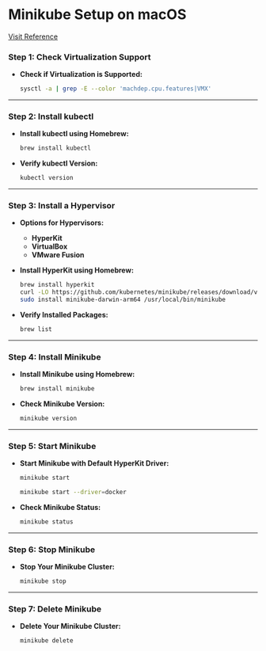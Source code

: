 
# Minikube Setup on macOS

[Visit Reference]([https://www.google.com](https://medium.com/@javatechie/kubernetes-tutorial-install-run-minikube-in-mac-os-k8s-cluster-369b25b0c3f0))

### Step 1: Check Virtualization Support
- **Check if Virtualization is Supported:**
  ```bash
  sysctl -a | grep -E --color 'machdep.cpu.features|VMX'
  ```

---

### Step 2: Install kubectl
- **Install kubectl using Homebrew:**
  ```bash
  brew install kubectl
  ```

- **Verify kubectl Version:**
  ```bash
  kubectl version
  ```

---

### Step 3: Install a Hypervisor
- **Options for Hypervisors:**
  - **HyperKit**
  - **VirtualBox**
  - **VMware Fusion**

- **Install HyperKit using Homebrew:**
  ```bash
  brew install hyperkit
  curl -LO https://github.com/kubernetes/minikube/releases/download/v1.34.0/minikube-darwin-arm64
  sudo install minikube-darwin-arm64 /usr/local/bin/minikube

  ```

- **Verify Installed Packages:**
  ```bash
  brew list
  ```

---

### Step 4: Install Minikube
- **Install Minikube using Homebrew:**
  ```bash
  brew install minikube
  ```

- **Check Minikube Version:**
  ```bash
  minikube version
  ```

---

### Step 5: Start Minikube
- **Start Minikube with Default HyperKit Driver:**
  ```bash
  minikube start

  minikube start --driver=docker
  ```

- **Check Minikube Status:**
  ```bash
  minikube status
  ```

---

### Step 6: Stop Minikube
- **Stop Your Minikube Cluster:**
  ```bash
  minikube stop
  ```

---

### Step 7: Delete Minikube
- **Delete Your Minikube Cluster:**
  ```bash
  minikube delete
  ```
